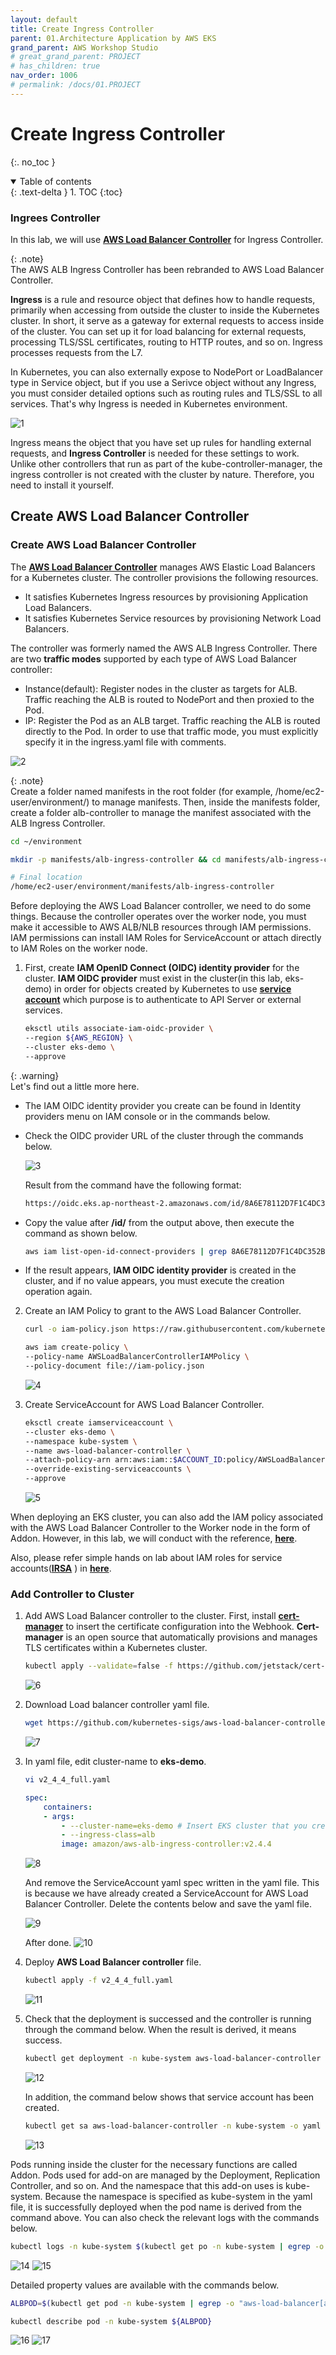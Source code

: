 ```yaml
---
layout: default
title: Create Ingress Controller
parent: 01.Architecture Application by AWS EKS
grand_parent: AWS Workshop Studio
# great_grand_parent: PROJECT
# has_children: true
nav_order: 1006
# permalink: /docs/01.PROJECT
---
```

# Create Ingress Controller
{:. no_toc }

<details open markdown="block">  
  <summary>
    Table of contents
  </summary>
  {: .text-delta }
1. TOC  
{:toc}
</details>

### Ingrees Controller

In this lab, we will use [**AWS Load Balancer Controller**](/https://kubernetes-sigs.github.io/aws-load-balancer-controller/latest/) for Ingress Controller.

{: .note}  
The AWS ALB Ingress Controller has been rebranded to AWS Load Balancer Controller.

**Ingress** is a rule and resource object that defines how to handle requests, primarily when accessing from outside the cluster to inside the Kubernetes cluster. In short, it serve as a gateway for external requests to access inside of the cluster. You can set up it for load balancing for external requests, processing TLS/SSL certificates, routing to HTTP routes, and so on. Ingress processes requests from the L7.

In Kubernetes, you can also externally expose to NodePort or LoadBalancer type in Service object, but if you use a Serivce object without any Ingress, you must consider detailed options such as routing rules and TLS/SSL to all services. That's why Ingress is needed in Kubernetes environment.

![1](/docs/02.AwsWorkshopStudio/01.ArchitectAppEKS/06.CreateIngressController/pics/1.png)

Ingress means the object that you have set up rules for handling external requests, and **Ingress Controller** is needed for these settings to work. Unlike other controllers that run as part of the kube-controller-manager, the ingress controller is not created with the cluster by nature. Therefore, you need to install it yourself.

## Create AWS Load Balancer Controller

### Create AWS Load Balancer Controller

The [**AWS Load Balancer Controller**](/https://docs.aws.amazon.com/eks/latest/userguide/aws-load-balancer-controller.html) manages AWS Elastic Load Balancers for a Kubernetes cluster. The controller provisions the following resources.

* It satisfies Kubernetes Ingress resources by provisioning Application Load Balancers.
* It satisfies Kubernetes Service resources by provisioning Network Load Balancers.

The controller was formerly named the AWS ALB Ingress Controller. There are two **traffic modes** supported by each type of AWS Load Balancer controller:

* Instance(default): Register nodes in the cluster as targets for ALB. Traffic reaching the ALB is routed to NodePort and then proxied to the Pod.
* IP: Register the Pod as an ALB target. Traffic reaching the ALB is routed directly to the Pod. In order to use that traffic mode, you must explicitly specify it in the ingress.yaml file with comments.

![2](/docs/02.AwsWorkshopStudio/01.ArchitectAppEKS/06.CreateIngressController/pics/2.png)

{: .note}  
Create a folder named manifests in the root folder (for example, /home/ec2-user/environment/) to manage manifests. Then, inside the manifests folder, create a folder alb-controller to manage the manifest associated with the ALB Ingress Controller.

  ```sh
  cd ~/environment

  mkdir -p manifests/alb-ingress-controller && cd manifests/alb-ingress-controller

  # Final location
  /home/ec2-user/environment/manifests/alb-ingress-controller
  ```  

Before deploying the AWS Load Balancer controller, we need to do some things. Because the controller operates over the worker node, you must make it accessible to AWS ALB/NLB resources through IAM permissions. IAM permissions can install IAM Roles for ServiceAccount or attach directly to IAM Roles on the worker node.

1. First, create **IAM OpenID Connect (OIDC) identity provider** for the cluster. **IAM OIDC provider** must exist in the cluster(in this lab, eks-demo) in order for objects created by Kubernetes to use [**service account**](/https://kubernetes.io/ko/docs/reference/access-authn-authz/service-accounts-admin/)  which purpose is to authenticate to API Server or external services.

    ```sh
    eksctl utils associate-iam-oidc-provider \
    --region ${AWS_REGION} \
    --cluster eks-demo \
    --approve
    ```  

{: .warning}  
Let's find out a little more here.

* The IAM OIDC identity provider you create can be found in Identity providers menu on IAM console or in the commands below.
* Check the OIDC provider URL of the cluster through the commands below.

  ![3](/docs/02.AwsWorkshopStudio/01.ArchitectAppEKS/06.CreateIngressController/pics/3.png)

  Result from the command have the following format:

  ```sh
  https://oidc.eks.ap-northeast-2.amazonaws.com/id/8A6E78112D7F1C4DC352B1B511DD13CF
  ```

* Copy the value after **/id/** from the output above, then execute the command as shown below.

  ```sh
  aws iam list-open-id-connect-providers | grep 8A6E78112D7F1C4DC352B1B511DD13CF
  ```

* If the result appears, **IAM OIDC identity provider** is created in the cluster, and if no value appears, you must execute the creation operation again.

2. Create an IAM Policy to grant to the AWS Load Balancer Controller.

    ```sh
    curl -o iam-policy.json https://raw.githubusercontent.com/kubernetes-sigs/aws-load-balancer-controller/v2.4.4/docs/install/iam_policy.json
    ```

    ```sh
    aws iam create-policy \
    --policy-name AWSLoadBalancerControllerIAMPolicy \
    --policy-document file://iam-policy.json
    ```

    ![4](/docs/02.AwsWorkshopStudio/01.ArchitectAppEKS/06.CreateIngressController/pics/4.png)

3. Create ServiceAccount for AWS Load Balancer Controller.

    ```sh
    eksctl create iamserviceaccount \
    --cluster eks-demo \
    --namespace kube-system \
    --name aws-load-balancer-controller \
    --attach-policy-arn arn:aws:iam::$ACCOUNT_ID:policy/AWSLoadBalancerControllerIAMPolicy \
    --override-existing-serviceaccounts \
    --approve
    ```  

    ![5](/docs/02.AwsWorkshopStudio/01.ArchitectAppEKS/06.CreateIngressController/pics/5.png)

When deploying an EKS cluster, you can also add the IAM policy associated with the AWS Load Balancer Controller to the Worker node in the form of Addon. However, in this lab, we will conduct with the reference, [**here**](/https://kubernetes-sigs.github.io/aws-load-balancer-controller/latest/deploy/installation/).

Also, please refer simple hands on lab about IAM roles for service accounts([**IRSA**](/<https://aws.amazon.com/blogs/opensource/introducing-fine-grained-iam-roles-service-accounts/) ) in [**here**](/https://aws.amazon.com/premiumsupport/knowledge-center/eks-restrict-s3-bucket/?nc1=h_ls).

### Add Controller to Cluster

1. Add AWS Load Balancer controller to the cluster. First, install [**cert-manager**](/https://github.com/jetstack/cert-manager)  to insert the certificate configuration into the Webhook. **Cert-manager** is an open source that automatically provisions and manages TLS certificates within a Kubernetes cluster.

    ```sh
    kubectl apply --validate=false -f https://github.com/jetstack/cert-manager/releases/download/v1.5.4/cert-manager.yaml
    ```

    ![6](/docs/02.AwsWorkshopStudio/01.ArchitectAppEKS/06.CreateIngressController/pics/6.png)

2. Download Load balancer controller yaml file.

    ```sh
    wget https://github.com/kubernetes-sigs/aws-load-balancer-controller/releases/download/v2.4.4/v2_4_4_full.yaml
    ```  

    ![7](/docs/02.AwsWorkshopStudio/01.ArchitectAppEKS/06.CreateIngressController/pics/7.png)

3. In yaml file, edit cluster-name to **eks-demo**.

    ```sh
    vi v2_4_4_full.yaml
    ```

    ```yml
    spec:
        containers:
        - args:
            - --cluster-name=eks-demo # Insert EKS cluster that you created
            - --ingress-class=alb
            image: amazon/aws-alb-ingress-controller:v2.4.4
    ```

      ![8](/docs/02.AwsWorkshopStudio/01.ArchitectAppEKS/06.CreateIngressController/pics/8.png)  

    And remove the ServiceAccount yaml spec written in the yaml file. This is because we have already created a ServiceAccount for AWS Load Balancer Controller. Delete the contents below and save the yaml file.

    ![9](/docs/02.AwsWorkshopStudio/01.ArchitectAppEKS/06.CreateIngressController/pics/9.png)

    After done.
    ![10](/docs/02.AwsWorkshopStudio/01.ArchitectAppEKS/06.CreateIngressController/pics/10.png)  

4. Deploy **AWS Load Balancer controller** file.

    ```sh
    kubectl apply -f v2_4_4_full.yaml
    ```

    ![11](/docs/02.AwsWorkshopStudio/01.ArchitectAppEKS/06.CreateIngressController/pics/11.png)

5. Check that the deployment is successed and the controller is running through the command below. When the result is derived, it means success.

    ```sh
    kubectl get deployment -n kube-system aws-load-balancer-controller
    ```  

    ![12](/docs/02.AwsWorkshopStudio/01.ArchitectAppEKS/06.CreateIngressController/pics/12.png)

    In addition, the command below shows that service account has been created.

    ```sh
    kubectl get sa aws-load-balancer-controller -n kube-system -o yaml
    ```  

    ![13](/docs/02.AwsWorkshopStudio/01.ArchitectAppEKS/06.CreateIngressController/pics/13.png)

Pods running inside the cluster for the necessary functions are called Addon. Pods used for add-on are managed by the Deployment, Replication Controller, and so on. And the namespace that this add-on uses is kube-system. Because the namespace is specified as kube-system in the yaml file, it is successfully deployed when the pod name is derived from the command above. You can also check the relevant logs with the commands below.

```sh
kubectl logs -n kube-system $(kubectl get po -n kube-system | egrep -o "aws-load-balancer[a-zA-Z0-9-]+")
```

![14](/docs/02.AwsWorkshopStudio/01.ArchitectAppEKS/06.CreateIngressController/pics/14.png)
![15](/docs/02.AwsWorkshopStudio/01.ArchitectAppEKS/06.CreateIngressController/pics/15.png)

Detailed property values are available with the commands below.

```sh
ALBPOD=$(kubectl get pod -n kube-system | egrep -o "aws-load-balancer[a-zA-Z0-9-]+")

kubectl describe pod -n kube-system ${ALBPOD}
```

![16](/docs/02.AwsWorkshopStudio/01.ArchitectAppEKS/06.CreateIngressController/pics/16.png)
![17](/docs/02.AwsWorkshopStudio/01.ArchitectAppEKS/06.CreateIngressController/pics/17.png)
